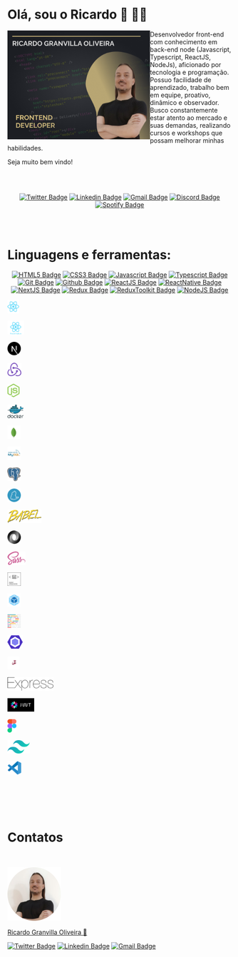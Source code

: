 # Olá, sou o Ricardo 👋 🧑‍💻

<img
  align="left"
  width="320"
  height="244"
  src="https://raw.githubusercontent.com/rgranvilla/rgranvilla/master/header-small-image-rgranvilla.png"
  alt=""
/>

<div align="right">

  <div align="left">
      
  Desenvolvedor front-end com conhecimento em back-end node (Javascript,
  Typescript, ReactJS, NodeJs), aficionado por tecnologia e programação. Possuo
  facilidade de aprendizado, trabalho bem em equipe, proativo, dinâmico e
  observador. Busco constantemente estar atento ao mercado e suas demandas,
  realizando cursos e workshops que possam melhorar minhas habilidades.

Seja muito bem vindo!

  </div>

</div>

<br>
<br>

  <div align='center'>

[![Twitter Badge](https://img.shields.io/badge/-Ricardo-1ca0f1?style=flat-square&labelColor=1ca0f1&logo=twitter&logoColor=white&link=https://twitter.com/rgranvilla)](https://twitter.com/rgranvilla)
[![Linkedin Badge](https://img.shields.io/badge/-Ricardo-blue?style=flat-square&logo=Linkedin&logoColor=white&link=https://www.linkedin.com/in/rgranvilla/)](https://www.linkedin.com/in/rgranvilla/)
[![Gmail Badge](https://img.shields.io/badge/-rgranvilla@gmail.com-c14438?style=flat-square&logo=Gmail&logoColor=white&link=mailto:rgranvilla@gmail.com)](mailto:rgranvilla@gmail.com)
[![Discord Badge](https://img.shields.io/badge/-Ricardo-5869E9?style=flat-square&logo=Discord&logoColor=white&link=http://discordapp.com/users/656568800912736257)](http://discordapp.com/users/656568800912736257)
[![Spotify Badge](https://img.shields.io/badge/-Ricardo-81b71a?style=flat-square&logo=Spotify&logoColor=white&link=https://open.spotify.com/user/12144101493?si=eb2a8bab7d7b421f)](https://open.spotify.com/user/12144101493?si=eb2a8bab7d7b421f)

  </div>

<br>
<br>

# Linguagens e ferramentas:

<div align='center'>

[![HTML5 Badge](https://img.shields.io/badge/-HTML%205-2C2E33?style=for-the-badge&logo=html5)]()
[![CSS3 Badge](https://img.shields.io/badge/-CSS%203-2C2E33?style=for-the-badge&logo=css3)]()
[![Javascript Badge](https://img.shields.io/badge/-Javascript-2C2E33?style=for-the-badge&logo=javascript&logoColor=121214)]()
[![Typescript Badge](https://img.shields.io/badge/-Typescript-2C2E33?style=for-the-badge&logo=typescript)]()
[![Git Badge](https://img.shields.io/badge/-Git-2C2E33?style=for-the-badge&logo=git)]()
[![Github Badge](https://img.shields.io/badge/-Github-2C2E33?style=for-the-badge&logo=github)]()
[![ReactJS Badge](https://img.shields.io/badge/-ReactJs-2C2E33?logo=react&style=for-the-badge)]()
[![ReactNative Badge](https://img.shields.io/badge/-React%20Native-2C2E33?style=for-the-badge&logo=github)]()
[![NextJS Badge](https://img.shields.io/badge/-Next%20JS-2C2E33?style=for-the-badge&logo=nextdotjs)]()
[![Redux Badge](https://img.shields.io/badge/-Redux-2C2E33?style=for-the-badge&logo=redux)]()
[![ReduxToolkit Badge](https://img.shields.io/badge/-Redux%20Toolkit-2C2E33?style=for-the-badge&logo=redux)]()
[![NodeJS Badge](https://img.shields.io/badge/-Node%20JS-2C2E33?style=for-the-badge&logo=nodedotjs)]()

</div>

<img
  align="left-bottom"
  alt="React JS"
  title="React JS"
  height="30px"
  src="https://raw.githubusercontent.com/rgranvilla/rgranvilla/master/assets/react-2.svg"
/>

<img
  align="left-bottom"
  alt="React Native"
  title="React Native"
  height="30px"
  src="https://raw.githubusercontent.com/rgranvilla/rgranvilla/master/assets/react-native-1.svg"
/>

<img
  align="left-bottom"
  alt="NextJS"
  title="NextJS"
  height="30px"
  src="https://raw.githubusercontent.com/rgranvilla/rgranvilla/master/assets/next-js.svg"
/>

<img
  align="left-bottom"
  alt="Redux"
  title="Redux"
  height="30px"
  src="https://raw.githubusercontent.com/rgranvilla/rgranvilla/master/assets/redux.svg"
/>

<img
  align="left-bottom"
  alt="NodeJS"
  title="NodeJS"
  height="30px"
  src="https://raw.githubusercontent.com/rgranvilla/rgranvilla/master/assets/nodejs-icon.svg"
/>

<img
  align="left-bottom"
  alt="Docker"
  title="Docker"
  height="30px"
  src="https://raw.githubusercontent.com/rgranvilla/rgranvilla/master/assets/docker.svg"
/>

<img
  align="left-bottom"
  alt="MongoDB"
  title="MongoDB"
  height="30px"
  src="https://raw.githubusercontent.com/rgranvilla/rgranvilla/master/assets/mongodb-icon-1.svg"
/>

<img
  align="left-bottom"
  alt="MySQL"
  title="MySQL"
  height="30px"
  src="https://raw.githubusercontent.com/rgranvilla/rgranvilla/master/assets/mysql-3.svg"
/>

<img
  align="left-bottom"
  alt="PostgreSQL"
  title="PostgreSQL"
  height="30px"
  src="https://raw.githubusercontent.com/rgranvilla/rgranvilla/master/assets/postgresql.svg"
/>

<img
  align="left-bottom"
  alt="Yarn"
  title="Yarn"
  height="30px"
  src="https://raw.githubusercontent.com/rgranvilla/rgranvilla/master/assets/yarn.svg"
/>

<img
  align="left-bottom"
  alt="Babel"
  title="Babel"
  height="30px"
  src="https://raw.githubusercontent.com/rgranvilla/rgranvilla/master/assets/babel-10.svg"
/>

<img
  align="left-bottom"
  alt="JSON"
  title="JSON"
  height="30px"
  src="https://raw.githubusercontent.com/rgranvilla/rgranvilla/master/assets/json.svg"
/>

<img
  align="left-bottom"
  alt="Sass"
  title="Sass"
  height="30px"
  src="https://raw.githubusercontent.com/rgranvilla/rgranvilla/master/assets/sass-1.svg"
/>

<img
  align="left-bottom"
  alt="Styled-components"
  title="Styled-components"
  height="30px"
  src="https://raw.githubusercontent.com/rgranvilla/rgranvilla/master/assets/styled-components-1.svg"
/>

<img
  align="left-bottom"
  alt="Webpack"
  title="Webpack"
  height="30px"
  src="https://raw.githubusercontent.com/rgranvilla/rgranvilla/master/assets/webpack-icon.svg"
/>

<img
  align="left-bottom"
  alt="Prettier"
  title="Prettier"
  height="30px"
  src="https://raw.githubusercontent.com/rgranvilla/rgranvilla/master/assets/prettier-2.svg"
/>

<img
  align="left-bottom"
  alt="Eslint"
  title="Eslint"
  height="30px"
  src="https://raw.githubusercontent.com/rgranvilla/rgranvilla/master/assets/eslint-1.svg"
/>

<img
  align="left-bottom"
  alt="Jest"
  title="Jest"
  height="30px"
  src="https://raw.githubusercontent.com/rgranvilla/rgranvilla/master/assets/jest-2.svg"
/>

<img
  align="left-bottom"
  alt="Express"
  title="Express"
  height="30px"
  src="https://raw.githubusercontent.com/rgranvilla/rgranvilla/master/assets/express-109.svg"
/>

<img
  align="left-bottom"
  alt="Json Web Token"
  title="Json Web Token"
  height="30px"
  src="https://raw.githubusercontent.com/rgranvilla/rgranvilla/master/assets/jwtio-json-web-token.svg"
/>

<img
  align="left-bottom"
  alt="Figma"
  title="Figma"
  height="30px"
  src="https://raw.githubusercontent.com/rgranvilla/rgranvilla/master/assets/figma-1.svg"
/>

<img
  align="left-bottom"
  alt="Tailwindcss"
  title="Tailwindcss"
  height="30px"
  src="https://raw.githubusercontent.com/rgranvilla/rgranvilla/master/assets/tailwindcss.svg"
/>

<img
  align="left-bottom"
  alt="VS Code"
  title="VS Code"
  height="30px"
  src="https://raw.githubusercontent.com/rgranvilla/rgranvilla/master/assets/visual-studio-code-1.svg"
/>

</div>

<br>
<br>
<br>
<br>

# Contatos

<p>&nbsp;</p>

<img
  src="https://raw.githubusercontent.com/rgranvilla/rgranvilla/master/author.png"
  alt=""
/>

<a href="https://github.com/rgranvilla">Ricardo Granvilla Oliveira 🚀</a>

[![Twitter Badge](https://img.shields.io/badge/-@rgranvilla-1ca0f1?style=flat-square&labelColor=1ca0f1&logo=twitter&logoColor=white&link=https://twitter.com/rgranvilla)](https://twitter.com/rgranvilla)
[![Linkedin Badge](https://img.shields.io/badge/-Ricardo-blue?style=flat-square&logo=Linkedin&logoColor=white&link=https://www.linkedin.com/in/rgranvilla/)](https://www.linkedin.com/in/rgranvilla/)
[![Gmail Badge](https://img.shields.io/badge/-rgranvilla@gmail.com-c14438?style=flat-square&logo=Gmail&logoColor=white&link=mailto:rgranvilla@gmail.com)](mailto:rgranvilla@gmail.com)

<p>&nbsp;</p>
